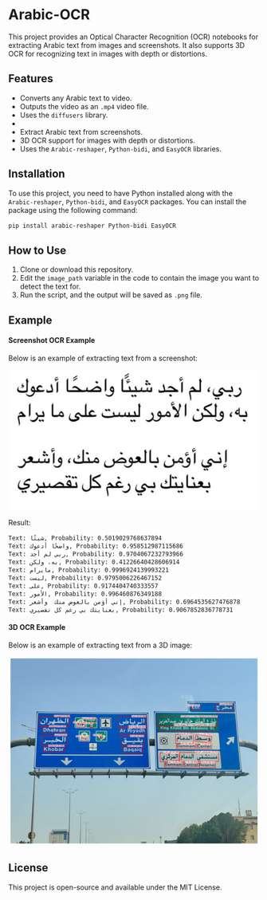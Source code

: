 # Arabic-OCR

This project provides an Optical Character Recognition (OCR) notebooks for extracting Arabic text from images and screenshots. It also supports 3D OCR for recognizing text in images with depth or distortions.

## Features

- Converts any Arabic text to video.
- Outputs the video as an `.mp4` video file.
- Uses the `diffusers` library.
- 
- Extract Arabic text from screenshots.
- 3D OCR support for images with depth or distortions.
- Uses the `Arabic-reshaper`, `Python-bidi`, and `EasyOCR` libraries.

## Installation

To use this project, you need to have Python installed along with the `Arabic-reshaper`, `Python-bidi`, and `EasyOCR` packages. You can install the package using the following command:

```bash
pip install arabic-reshaper Python-bidi EasyOCR
```

## How to Use

1. Clone or download this repository.
2. Edit the `image_path` variable in the code to contain the image you want to detect the text for.
3. Run the script, and the output will be saved as `.png` file.

## Example

#### Screenshot OCR Example

Below is an example of extracting text from a screenshot:

![Screenshot Example](/Examples/screenshot.jpg)

Result: 
```
Text: شيئًا, Probability: 0.5019029768637894
Text: واضحًا أدعوك, Probability: 0.958512987115686
Text: ربي لم أجد, Probability: 0.9704067232793966
Text: به، ولكن, Probability: 0.41226640428606914
Text: مايرام, Probability: 0.9996924139993221
Text: ليست, Probability: 0.9795006226467152
Text: على, Probability: 0.9174404740333557
Text: الأمور, Probability: 0.996460876349188
Text: إني أؤمن بالعوض منك  وأشعر, Probability: 0.6964535627476878
Text: بعنايتك بي رغم كل تقصيري, Probability: 0.9067852836778731
```

#### 3D OCR Example

Below is an example of extracting text from a 3D image:

![3D Example](/Output/OCR3.png)

## License

This project is open-source and available under the MIT License.




